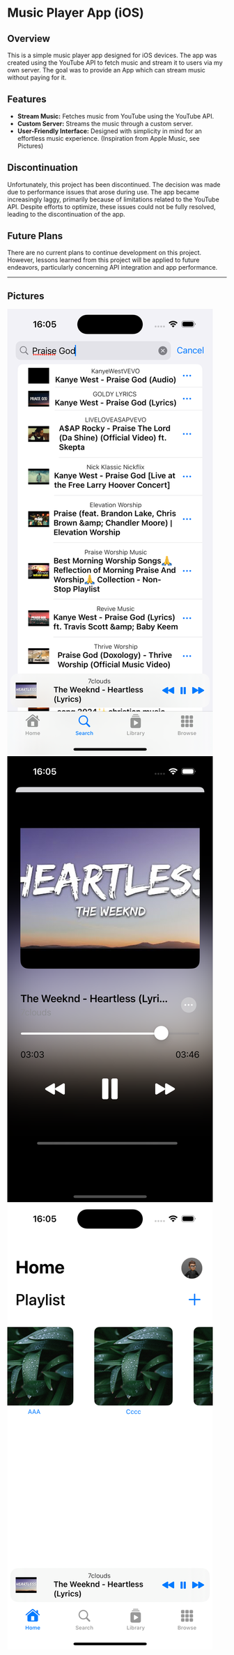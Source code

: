 # Music Player App (iOS)

## Overview

This is a simple music player app designed for iOS devices. The app was created using the YouTube API to fetch music and stream it to users via my own server. The goal was to provide an App which can stream music without paying for it.
## Features

- **Stream Music:** Fetches music from YouTube using the YouTube API.
- **Custom Server:** Streams the music through a custom server.
- **User-Friendly Interface:** Designed with simplicity in mind for an effortless music experience. (Inspiration from Apple Music, see Pictures)

## Discontinuation

Unfortunately, this project has been discontinued. The decision was made due to performance issues that arose during use. The app became increasingly laggy, primarily because of limitations related to the YouTube API. Despite efforts to optimize, these issues could not be fully resolved, leading to the discontinuation of the app.

## Future Plans

There are no current plans to continue development on this project. However, lessons learned from this project will be applied to future endeavors, particularly concerning API integration and app performance.

---

## Pictures

![Searchbar](./images/simulator_search.png)
![Music Player](./images/simulator_player.png)
![Playlist View](./images/simulator_playlist.png)
